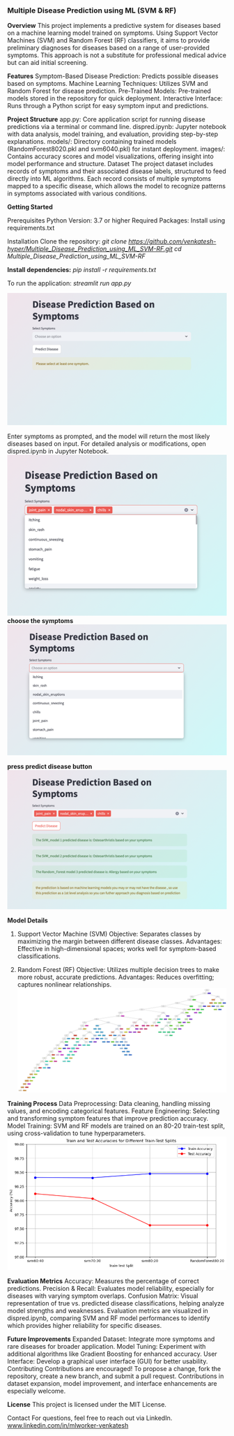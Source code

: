 ### Multiple Disease Prediction using ML (SVM & RF)

<B>Overview</b>
This project implements a predictive system for diseases based on a machine learning model trained on symptoms. Using Support Vector Machines (SVM) and Random Forest (RF) classifiers, it aims to provide preliminary diagnoses for diseases based on a range of user-provided symptoms. This approach is not a substitute for professional medical advice but can aid initial screening.

<b>Features</b>
Symptom-Based Disease Prediction: Predicts possible diseases based on symptoms.
Machine Learning Techniques: Utilizes SVM and Random Forest for disease prediction.
Pre-Trained Models: Pre-trained models stored in the repository for quick deployment.
Interactive Interface: Runs through a Python script for easy symptom input and predictions.

<b>Project Structure</b>
app.py: Core application script for running disease predictions via a terminal or command line.
dispred.ipynb: Jupyter notebook with data analysis, model training, and evaluation, providing step-by-step explanations.
models/: Directory containing trained models (RandomForest8020.pkl and svm6040.pkl) for instant deployment.
images/: Contains accuracy scores and model visualizations, offering insight into model performance and structure.
Dataset
The project dataset includes records of symptoms and their associated disease labels, structured to feed directly into ML algorithms. Each record consists of multiple symptoms mapped to a specific disease, which allows the model to recognize patterns in symptoms associated with various conditions.

<b>Getting Started</b>

Prerequisites
Python Version: 3.7 or higher
Required Packages: Install using requirements.txt 

Installation
Clone the repository:
<I>git clone https://github.com/venkatesh-hyper/Multiple_Disease_Prediction_using_ML_SVM-RF.git
cd Multiple_Disease_Prediction_using_ML_SVM-RF</i>

<b>Install dependencies:</b>
<i>pip install -r requirements.txt</I>

To run the application:
<i>streamlit run app.py</i>

![Alt text](img/entry.png)

Enter symptoms as prompted, and the model will return the most likely diseases based on input.
For detailed analysis or modifications, open dispred.ipynb in Jupyter Notebook.
![Alt text](img/promptcheck.png)
<b>choose the symptoms</b>
![Alt text](img/prompting.png)

<b>press predict disease button </b>
![Alt text](img/result_pred.png)

<B>Model Details</B>
1. Support Vector Machine (SVM)
Objective: Separates classes by maximizing the margin between different disease classes.
Advantages: Effective in high-dimensional spaces; works well for symptom-based classifications.

3. Random Forest (RF)
Objective: Utilizes multiple decision trees to make more robust, accurate predictions.
Advantages: Reduces overfitting; captures nonlinear relationships.
![Alt text](img/Random%20forest%20tree.png)

<b>Training Process</b>
Data Preprocessing: Data cleaning, handling missing values, and encoding categorical features.
Feature Engineering: Selecting and transforming symptom features that improve prediction accuracy.
Model Training: SVM and RF models are trained on an 80-20 train-test split, using cross-validation to tune hyperparameters.
![Alt text](img/accuracy%20scores.png)

<b>Evaluation Metrics</b>
Accuracy: Measures the percentage of correct predictions.
Precision & Recall: Evaluates model reliability, especially for diseases with varying symptom overlaps.
Confusion Matrix: Visual representation of true vs. predicted disease classifications, helping analyze model strengths and weaknesses.
Evaluation metrics are visualized in dispred.ipynb, comparing SVM and RF model performances to identify which provides higher reliability for specific diseases.

<b>Future Improvements</B>
Expanded Dataset: Integrate more symptoms and rare diseases for broader application.
Model Tuning: Experiment with additional algorithms like Gradient Boosting for enhanced accuracy.
User Interface: Develop a graphical user interface (GUI) for better usability.
Contributing
Contributions are encouraged! To propose a change, fork the repository, create a new branch, and submit a pull request. Contributions in dataset expansion, model improvement, and interface enhancements are especially welcome.

<b>License</b>
This project is licensed under the MIT License. 

Contact
For questions, feel free to reach out via LinkedIn.
www.linkedin.com/in/mlworker-venkatesh

